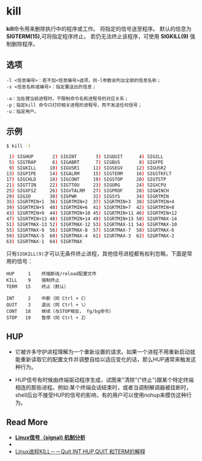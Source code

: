 # kill

**kill**命令用来删除执行中的程序或工作。
将指定的信号送至程序。
默认的信息为**SIGTERM(15)**,可将指定程序终止。
若仍无法终止该程序，可使用 **SIGKILL(9)** 强制删除程序。

## 选项

```
-l <信息编号>：若不加<信息编号>选项，则-l参数会列出全部的信息名称；
-s <信息名称或编号>：指定要送出的信息；

-a：当处理当前进程时，不限制命令名和进程号的对应关系；
-p：指定kill 命令只打印相关进程的进程号，而不发送任何信号；
-u：指定用户。
```

## 示例

``` bash
$ kill -l

 1) SIGHUP       2) SIGINT       3) SIGQUIT      4) SIGILL
 5) SIGTRAP      6) SIGABRT      7) SIGBUS       8) SIGFPE
 9) SIGKILL     10) SIGUSR1     11) SIGSEGV     12) SIGUSR2
13) SIGPIPE     14) SIGALRM     15) SIGTERM     16) SIGSTKFLT
17) SIGCHLD     18) SIGCONT     19) SIGSTOP     20) SIGTSTP
21) SIGTTIN     22) SIGTTOU     23) SIGURG      24) SIGXCPU
25) SIGXFSZ     26) SIGVTALRM   27) SIGPROF     28) SIGWINCH
29) SIGIO       30) SIGPWR      31) SIGSYS      34) SIGRTMIN
35) SIGRTMIN+1  36) SIGRTMIN+2  37) SIGRTMIN+3  38) SIGRTMIN+4
39) SIGRTMIN+5  40) SIGRTMIN+6  41) SIGRTMIN+7  42) SIGRTMIN+8
43) SIGRTMIN+9  44) SIGRTMIN+10 45) SIGRTMIN+11 46) SIGRTMIN+12
47) SIGRTMIN+13 48) SIGRTMIN+14 49) SIGRTMIN+15 50) SIGRTMAX-14
51) SIGRTMAX-13 52) SIGRTMAX-12 53) SIGRTMAX-11 54) SIGRTMAX-10
55) SIGRTMAX-9  56) SIGRTMAX-8  57) SIGRTMAX-7  58) SIGRTMAX-6
59) SIGRTMAX-5  60) SIGRTMAX-4  61) SIGRTMAX-3  62) SIGRTMAX-2
63) SIGRTMAX-1  64) SIGRTMAX
```

只有`SIGKILL(9)`才可以无条件终止进程，其他信号进程都有权利忽略，下面是常用的信号：

```
HUP     1    终端断线/reload配置文件
KILL    9    强制终止
TERM   15    终止（默认）

INT     2    中断（同 Ctrl + C）
QUIT    3    退出（同 Ctrl + \）
CONT   18    继续（与STOP相反， fg/bg命令）
STOP   19    暂停（同 Ctrl + Z）
```

## HUP

- 它被许多守护进程理解为一个重新设置的请求。如果一个进程不用重新启动就能重新读取它的配置文件并调整自给以适应变化的话，那么HUP通常来触发这种行为。
 
- HUP信号有时候由终端驱动程序生成，试图来"清除"("终止")跟某个特定终端相连的那些进程。例如:某个终端会话结束时，或者当调制解调器被挂断时，shell后台不接受HUP的信号的影响，有的用户可以使用nohup来模仿这种行为。

## Read More
- [**Linux信号（signal) 机制分析**](https://www.cnblogs.com/hoys/archive/2012/08/19/2646377.html)
- 
- [Linux进程KILL－－Quit,INT,HUP,QUIT,和TERM的解释](http://blog.csdn.net/xifeijian/article/details/19286591)
